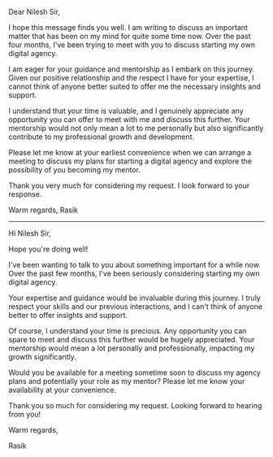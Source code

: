 Dear Nilesh Sir,

I hope this message finds you well. I am writing to discuss an important matter that has been on my mind for quite some time now. Over the past four months, I've been trying to meet with you to discuss starting my own digital agency.

I am eager for your guidance and mentorship as I embark on this journey. Given our positive relationship and the respect I have for your expertise, I cannot think of anyone better suited to offer me the necessary insights and support.

I understand that your time is valuable, and I genuinely appreciate any opportunity you can offer to meet with me and discuss this further. Your mentorship would not only mean a lot to me personally but also significantly contribute to my professional growth and development.

Please let me know at your earliest convenience when we can arrange a meeting to discuss my plans for starting a digital agency and explore the possibility of you becoming my mentor.

Thank you very much for considering my request. I look forward to your response.

Warm regards, 
Rasik


---

Hi Nilesh Sir,

Hope you're doing well!

I've been wanting to talk to you about something important for a while now. Over the past few months, I've been seriously considering starting my own digital agency.

Your expertise and guidance would be invaluable during this journey. I truly respect your skills and our previous interactions, and I can't think of anyone better to offer insights and support.

Of course, I understand your time is precious. Any opportunity you can spare to meet and discuss this further would be hugely appreciated. Your mentorship would mean a lot personally and professionally, impacting my growth significantly.

Would you be available for a meeting sometime soon to discuss my agency plans and potentially your role as my mentor? Please let me know your availability at your convenience.

Thank you so much for considering my request. Looking forward to hearing from you!

Warm regards,

Rasik
